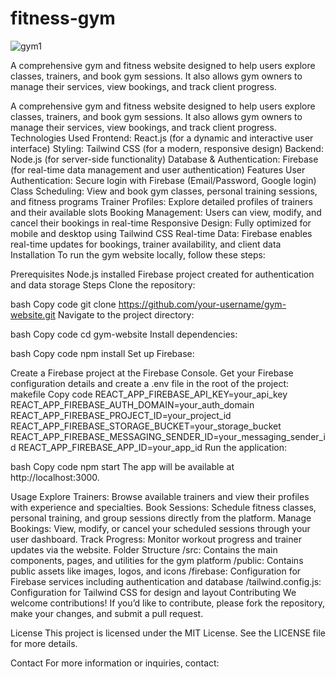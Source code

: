 # fitness-gym

![gym1](https://github.com/user-attachments/assets/7b3dc843-4b5e-4ebe-9946-15e1d8b99934)


A comprehensive gym and fitness website designed to help users explore classes, trainers, and book gym sessions. It also allows gym owners to manage their services, view bookings, and track client progress.

A comprehensive gym and fitness website designed to help users explore classes, trainers, and book gym sessions. It also allows gym owners to manage their services, view bookings, and track client progress. Technologies Used Frontend: React.js (for a dynamic and interactive user interface) Styling: Tailwind CSS (for a modern, responsive design) Backend: Node.js (for server-side functionality) Database & Authentication: Firebase (for real-time data management and user authentication) Features User Authentication: Secure login with Firebase (Email/Password, Google login) Class Scheduling: View and book gym classes, personal training sessions, and fitness programs Trainer Profiles: Explore detailed profiles of trainers and their available slots Booking Management: Users can view, modify, and cancel their bookings in real-time Responsive Design: Fully optimized for mobile and desktop using Tailwind CSS Real-time Data: Firebase enables real-time updates for bookings, trainer availability, and client data Installation To run the gym website locally, follow these steps:

Prerequisites Node.js installed Firebase project created for authentication and data storage Steps Clone the repository:

bash Copy code git clone https://github.com/your-username/gym-website.git Navigate to the project directory:

bash Copy code cd gym-website Install dependencies:

bash Copy code npm install Set up Firebase:

Create a Firebase project at the Firebase Console. Get your Firebase configuration details and create a .env file in the root of the project: makefile Copy code REACT_APP_FIREBASE_API_KEY=your_api_key REACT_APP_FIREBASE_AUTH_DOMAIN=your_auth_domain REACT_APP_FIREBASE_PROJECT_ID=your_project_id REACT_APP_FIREBASE_STORAGE_BUCKET=your_storage_bucket REACT_APP_FIREBASE_MESSAGING_SENDER_ID=your_messaging_sender_id REACT_APP_FIREBASE_APP_ID=your_app_id Run the application:

bash Copy code npm start The app will be available at http://localhost:3000.

Usage Explore Trainers: Browse available trainers and view their profiles with experience and specialties. Book Sessions: Schedule fitness classes, personal training, and group sessions directly from the platform. Manage Bookings: View, modify, or cancel your scheduled sessions through your user dashboard. Track Progress: Monitor workout progress and trainer updates via the website. Folder Structure /src: Contains the main components, pages, and utilities for the gym platform /public: Contains public assets like images, logos, and icons /firebase: Configuration for Firebase services including authentication and database /tailwind.config.js: Configuration for Tailwind CSS for design and layout Contributing We welcome contributions! If you’d like to contribute, please fork the repository, make your changes, and submit a pull request.

License This project is licensed under the MIT License. See the LICENSE file for more details.

Contact For more information or inquiries, contact:
